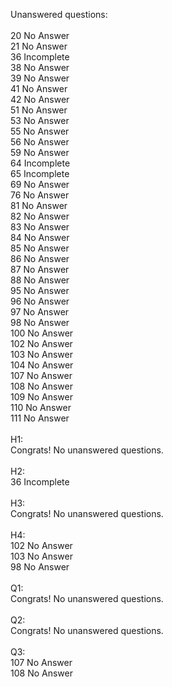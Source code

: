 Unanswered questions:<br /><br />20 No Answer<br />21 No Answer<br />36 Incomplete<br />38 No Answer<br />39 No Answer<br />41 No Answer<br />42 No Answer<br />51 No Answer<br />53 No Answer<br />55 No Answer<br />56 No Answer<br />59 No Answer<br />64 Incomplete<br />65 Incomplete<br />69 No Answer<br />76 No Answer<br />81 No Answer<br />82 No Answer<br />83 No Answer<br />84 No Answer<br />85 No Answer<br />86 No Answer<br />87 No Answer<br />88 No Answer<br />95 No Answer<br />96 No Answer<br />97 No Answer<br />98 No Answer<br />100 No Answer<br />102 No Answer<br />103 No Answer<br />104 No Answer<br />107 No Answer<br />108 No Answer<br />109 No Answer<br />110 No Answer<br />111 No Answer<br /><br />H1:<br />Congrats! No unanswered questions.<br /><br />H2:<br />36 Incomplete<br /><br />H3:<br />Congrats! No unanswered questions.<br /><br />H4:<br />102 No Answer<br />103 No Answer<br />98 No Answer<br /><br />Q1:<br />Congrats! No unanswered questions.<br /><br />Q2:<br />Congrats! No unanswered questions.<br /><br />Q3:<br />107 No Answer<br />108 No Answer<br /><br />